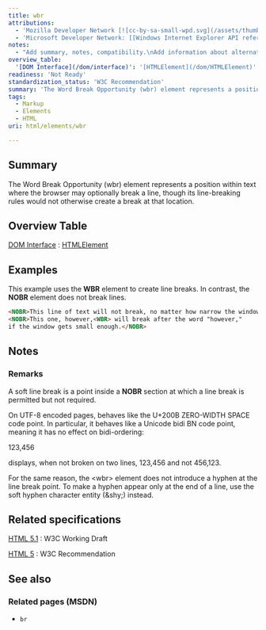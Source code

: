 ```yaml
---
title: wbr
attributions:
  - 'Mozilla Developer Network [![cc-by-sa-small-wpd.svg](/assets/thumb/8/8c/cc-by-sa-small-wpd.svg/120px-cc-by-sa-small-wpd.svg.png)](http://creativecommons.org/licenses/by-sa/3.0/us/): [Article](https://developer.mozilla.org/en-US/docs/HTML/Element/wbr)'
  - 'Microsoft Developer Network: [[Windows Internet Explorer API reference](http://msdn.microsoft.com/en-us/library/ie/hh828809%28v=vs.85%29.aspx) Article]'
notes:
  - "Add summary, notes, compatibility.\nAdd information about alternatives for producing word breaks, including Unicode zero-width spaces."
overview_table:
  '[DOM Interface](/dom/interface)': '[HTMLElement](/dom/HTMLElement)'
readiness: 'Not Ready'
standardization_status: 'W3C Recommendation'
summary: 'The Word Break Opportunity (wbr) element represents a position within text where the browser may optionally break a line, though its line-breaking rules would not otherwise create a break at that location.'
tags:
  - Markup
  - Elements
  - HTML
uri: html/elements/wbr

---
```

## <span>Summary</span>

The Word Break Opportunity (wbr) element represents a position within text where the browser may optionally break a line, though its line-breaking rules would not otherwise create a break at that location.

## <span>Overview Table</span>

[DOM Interface](/dom/interface)
:   [HTMLElement](/dom/HTMLElement)

## <span>Examples</span>

This example uses the **WBR** element to create line breaks. In contrast, the **NOBR** element does not break lines.

``` html
<NOBR>This line of text will not break, no matter how narrow the window gets.</NOBR>
<NOBR>This one, however,<WBR> will break after the word "however,"
if the window gets small enough.</NOBR>
```

## <span>Notes</span>

### <span>Remarks</span>

A soft line break is a point inside a **NOBR** section at which a line break is permitted but not required.

On UTF-8 encoded pages, behaves like the U+200B ZERO-WIDTH SPACE code point. In particular, it behaves like a Unicode bidi BN code point, meaning it has no effect on bidi-ordering:

123,<wbr></wbr>456

displays, when not broken on two lines, 123,456 and not 456,123.

For the same reason, the \<﻿wbr﻿\> element does not introduce a hyphen at the line break point. To make a hyphen appear only at the end of a line, use the soft hyphen character entity (&﻿shy;) instead.

## <span>Related specifications</span>

[HTML 5.1](http://www.w3.org/TR/html51/text-level-semantics.html#the-wbr-element)
:   W3C Working Draft

[HTML 5](http://www.w3.org/TR/html5/text-level-semantics.html#the-wbr-element)
:   W3C Recommendation

## <span>See also</span>

### <span>Related pages (MSDN)</span>

-   `br`
